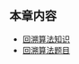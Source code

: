 ## 本章内容

- [回溯算法知识](https://github.com/itcharge/LeetCode-Py/blob/main/Contents/09.Algorithm-Base/04.Backtracking-Algorithm/01.Backtracking-Algorithm.md)
- [回溯算法题目](https://github.com/itcharge/LeetCode-Py/blob/main/Contents/09.Algorithm-Base/04.Backtracking-Algorithm/02.Backtracking-Algorithm-List.md)